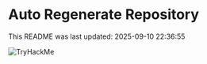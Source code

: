 # Auto Regenerate Repository

This README was last updated: 2025-09-10 22:36:55

 ![TryHackMe](https://tryhackme.com/badge/533634)